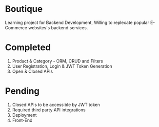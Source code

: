 # Boutique
Learning project for Backend Development, Willing to replecate popular E-Commerce websites's backend services.

# Completed
1. Product & Category - ORM, CRUD and Filters
2. User Registration, Login & JWT Token Generation
3. Open & Closed APIs

# Pending
1. Closed APIs to be accessible by JWT token
2. Required third party API integrations
3. Deployment
4. Front-End
